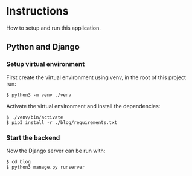 # Instructions

How to setup and run this application.

## Python and Django

### Setup virtual environment

First create the virtual environment using venv, in the root of this project run:

    $ python3 -m venv ./venv

Activate the virtual environment and install the dependencies:

    $ ./venv/bin/activate
    $ pip3 install -r ./blog/requirements.txt

### Start the backend

Now the Django server can be run with:

    $ cd blog
    $ python3 manage.py runserver

